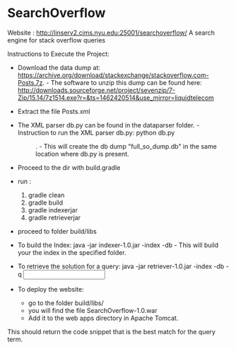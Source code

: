 # SearchOverflow
Website : http://linserv2.cims.nyu.edu:25001/searchoverflow/
A search engine for stack overflow queries


Instructions to Execute the Project:

- Download the data dump at: https://archive.org/download/stackexchange/stackoverflow.com-Posts.7z. 
		- The software to unzip this dump can be found here: http://downloads.sourceforge.net/project/sevenzip/7-Zip/15.14/7z1514.exe?r=&ts=1462420514&use_mirror=liquidtelecom
- Extract the file Posts.xml
- The XML parser db.py can be found in the dataparser folder. 
		- Instruction to run the XML parser db.py: python db.py <dir where the Posts.xml file is available>. 
		- This will create the db dump "full_so_dump.db" in the same location where db.py is present.
- Proceed to the dir with build.gradle
- run : 
	1. gradle clean
	2. gradle build
	3. gradle indexerjar
	4. gradle retrieverjar 
	
- proceed to folder build/libs
- To build the Index:  java -jar indexer-1.0.jar -index <folder where you want to create the index> -db <path to the full_so_dump.db> 
		- This will build your the index in the specified folder.
- To retrieve the solution for a query: java -jar retriever-1.0.jar -index <folder where you want to create the index> -db <path to the full_so_dump.db> -q <input query terms>
- To deploy the website: 
	- go to the folder build/libs/
	- you will find the file SearchOverflow-1.0.war
	- Add it to the web apps directory in Apache Tomcat. 

This should return the code snippet that is the best match for the query term. 
